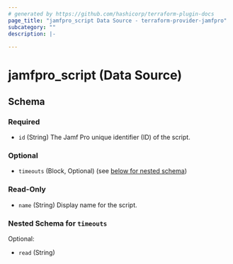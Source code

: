 ```yaml
---
# generated by https://github.com/hashicorp/terraform-plugin-docs
page_title: "jamfpro_script Data Source - terraform-provider-jamfpro"
subcategory: ""
description: |-
  
---
```


# jamfpro_script (Data Source)





<!-- schema generated by tfplugindocs -->
## Schema

### Required

- `id` (String) The Jamf Pro unique identifier (ID) of the script.

### Optional

- `timeouts` (Block, Optional) (see [below for nested schema](#nestedblock--timeouts))

### Read-Only

- `name` (String) Display name for the script.

<a id="nestedblock--timeouts"></a>
### Nested Schema for `timeouts`

Optional:

- `read` (String)
